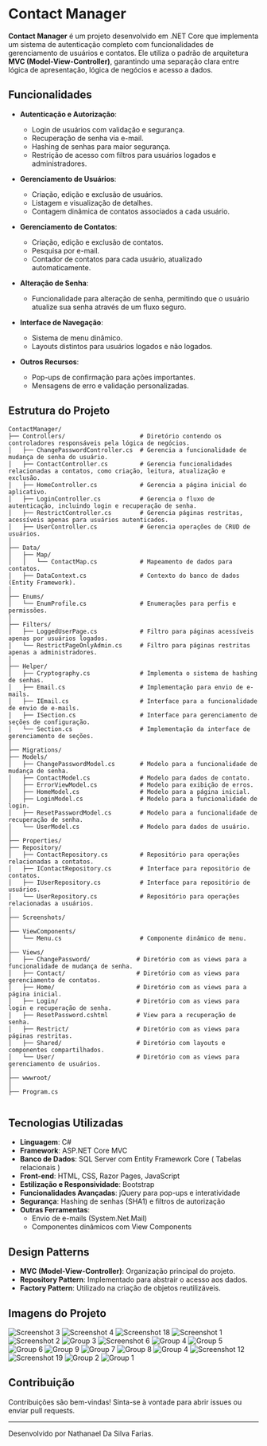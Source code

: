 # Contact Manager

**Contact Manager** é um projeto desenvolvido em .NET Core que implementa um sistema de autenticação completo com funcionalidades de gerenciamento de usuários e contatos. Ele utiliza o padrão de arquitetura **MVC (Model-View-Controller)**, garantindo uma separação clara entre lógica de apresentação, lógica de negócios e acesso a dados.

## Funcionalidades

- **Autenticação e Autorização**:

  - Login de usuários com validação e segurança.
  - Recuperação de senha via e-mail.
  - Hashing de senhas para maior segurança.
  - Restrição de acesso com filtros para usuários logados e administradores.

- **Gerenciamento de Usuários**:

  - Criação, edição e exclusão de usuários.
  - Listagem e visualização de detalhes.
  - Contagem dinâmica de contatos associados a cada usuário.

- **Gerenciamento de Contatos**:

  - Criação, edição e exclusão de contatos.
  - Pesquisa por e-mail.
  - Contador de contatos para cada usuário, atualizado automaticamente.

- **Alteração de Senha**:

  - Funcionalidade para alteração de senha, permitindo que o usuário atualize sua senha através de um fluxo seguro.

- **Interface de Navegação**:

  - Sistema de menu dinâmico.
  - Layouts distintos para usuários logados e não logados.

- **Outros Recursos**:
  - Pop-ups de confirmação para ações importantes.
  - Mensagens de erro e validação personalizadas.

## Estrutura do Projeto

```
ContactManager/
├── Controllers/                     # Diretório contendo os controladores responsáveis pela lógica de negócios.
│   ├── ChangePasswordController.cs  # Gerencia a funcionalidade de mudança de senha do usuário.
│   ├── ContactController.cs         # Gerencia funcionalidades relacionadas a contatos, como criação, leitura, atualização e exclusão.
│   ├── HomeController.cs            # Gerencia a página inicial do aplicativo.
│   ├── LoginController.cs           # Gerencia o fluxo de autenticação, incluindo login e recuperação de senha.
│   ├── RestrictController.cs        # Gerencia páginas restritas, acessíveis apenas para usuários autenticados.
│   ├── UserController.cs            # Gerencia operações de CRUD de usuários.
│
├── Data/
│   ├── Map/
│   │   └── ContactMap.cs            # Mapeamento de dados para contatos.
│   ├── DataContext.cs               # Contexto do banco de dados (Entity Framework).
│
├── Enums/
│   └── EnumProfile.cs               # Enumerações para perfis e permissões.
│
├── Filters/
│   ├── LoggedUserPage.cs            # Filtro para páginas acessíveis apenas por usuários logados.
│   └── RestrictPageOnlyAdmin.cs     # Filtro para páginas restritas apenas a administradores.
│
├── Helper/
│   ├── Cryptography.cs              # Implementa o sistema de hashing de senhas.
│   ├── Email.cs                     # Implementação para envio de e-mails.
│   ├── IEmail.cs                    # Interface para a funcionalidade de envio de e-mails.
│   ├── ISection.cs                  # Interface para gerenciamento de seções de configuração.
│   └── Section.cs                   # Implementação da interface de gerenciamento de seções.
│
├── Migrations/
├── Models/
│   ├── ChangePasswordModel.cs       # Modelo para a funcionalidade de mudança de senha.
│   ├── ContactModel.cs              # Modelo para dados de contato.
│   ├── ErrorViewModel.cs            # Modelo para exibição de erros.
│   ├── HomeModel.cs                 # Modelo para a página inicial.
│   ├── LoginModel.cs                # Modelo para a funcionalidade de login.
│   ├── ResetPasswordModel.cs        # Modelo para a funcionalidade de recuperação de senha.
│   └── UserModel.cs                 # Modelo para dados de usuário.
│
├── Properties/
├── Repository/
│   ├── ContactRepository.cs         # Repositório para operações relacionadas a contatos.
│   ├── IContactRepository.cs        # Interface para repositório de contatos.
│   ├── IUserRepository.cs           # Interface para repositório de usuários.
│   └── UserRepository.cs            # Repositório para operações relacionadas a usuários.
│
├── Screenshots/
│
├── ViewComponents/
│   └── Menu.cs                      # Componente dinâmico de menu.
│
├── Views/
│   ├── ChangePassword/             # Diretório com as views para a funcionalidade de mudança de senha.
│   ├── Contact/                    # Diretório com as views para gerenciamento de contatos.
│   ├── Home/                       # Diretório com as views para a página inicial.
│   ├── Login/                      # Diretório com as views para login e recuperação de senha.
│   ├── ResetPassword.cshtml        # View para a recuperação de senha.
│   ├── Restrict/                   # Diretório com as views para páginas restritas.
│   ├── Shared/                     # Diretório com layouts e componentes compartilhados.
│   └── User/                       # Diretório com as views para gerenciamento de usuários.
│
├── wwwroot/
│
├── Program.cs


```

## Tecnologias Utilizadas

- **Linguagem**: C#
- **Framework**: ASP.NET Core MVC
- **Banco de Dados**: SQL Server com Entity Framework Core ( Tabelas relacionais )
- **Front-end**: HTML, CSS, Razor Pages, JavaScript
- **Estilização e Responsividade**: Bootstrap
- **Funcionalidades Avançadas**: jQuery para pop-ups e interatividade
- **Segurança**: Hashing de senhas (SHA1) e filtros de autorização
- **Outras Ferramentas**:
  - Envio de e-mails (System.Net.Mail)
  - Componentes dinâmicos com View Components

## Design Patterns

- **MVC (Model-View-Controller)**: Organização principal do projeto.
- **Repository Pattern**: Implementado para abstrair o acesso aos dados.
- **Factory Pattern**: Utilizado na criação de objetos reutilizáveis.

## Imagens do Projeto

![Screenshot 3](Screenshots/Screenshot_3.png)
![Screenshot 4](Screenshots/Screenshot_4.png)
![Screenshot 18](Screenshots/Screenshot_18.png)
![Screenshot 1](Screenshots/Screenshot_1.png)
![Screenshot 2](Screenshots/Screenshot_2.png)
![Group 3](Screenshots/Group-3.png)
![Screenshot 6](Screenshots/Screenshot_6.png)
![Group 4](Screenshots/Group-4.png)
![Group 5](Screenshots/Group-5.png)
![Group 6](Screenshots/Group-6.png)
![Group 9](Screenshots/Group-9.png)
![Group 7](Screenshots/Group-7.png)
![Group 8](Screenshots/Group-8.png)
![Group 4](Screenshots/Group-10.png)
![Screenshot 12](Screenshots/Screenshot_12.png)
![Screenshot 19](Screenshots/Screenshot_19.png)
![Group 2](Screenshots/Group-2.png)
![Group 1](Screenshots/Group-1.png)

## Contribuição

Contribuições são bem-vindas! Sinta-se à vontade para abrir issues ou enviar pull requests.

---

Desenvolvido por Nathanael Da Silva Farias.

